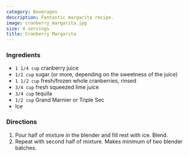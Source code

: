 ```yaml
---
category: Beverages
description: Fantastic margarita recipe.
image: cranberry_margarita.jpg
size: 4 servings
title: Cranberry Margarita
---
```

### Ingredients

* `1 1/4 cup` cranberry juice
* `1/2 cup` sugar (or more, depending on the sweetness of the juice)
* `1 1/2 cup` fresh/frozen whole cranberries, rinsed
* `3/4 cup` fresh squeezed lime juice
* `3/4 cup` tequila
* `1/2 cup` Grand Marnier or Triple Sec
* Ice

### Directions

1. Pour half of mixture in the blender and fill rest with ice. Blend. 
2. Repeat with second half of mixture. Makes minimum of two blender batches.